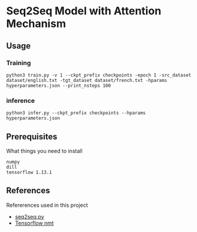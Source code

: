 # Seq2Seq Model with Attention Mechanism


## Usage

### Training
```
python3 train.py -v 1 --ckpt_prefix checkpoints -epoch 1 -src_dataset dataset/english.txt -tgt_dataset dataset/french.txt -hparams hyperparameters.json --print_nsteps 100
```
### inference 
```
python3 infer.py --ckpt_prefix checkpoints --hparams hyperparameters.json
```

## Prerequisites

What things you need to install 

```
numpy
dill
tensorflow 1.13.1
```

## References 

Refererences used in this project
<br>
<ul>
	<li><a href="https://gist.github.com/ilblackdragon/c92066d9d38b236a21d5a7b729a10f12"> seq2seq.py </a></li>
	<li><a href="https://github.com/tensorflow/nmt"> Tensorflow nmt</a></li>
</ul>
